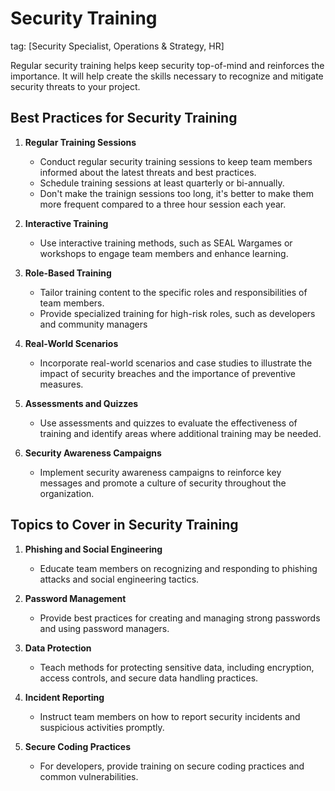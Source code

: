 # Security Training
tag: [Security Specialist, Operations & Strategy, HR]

Regular security training helps keep security top-of-mind and reinforces the importance. It will help create the skills necessary to recognize and mitigate security threats to your project.

## Best Practices for Security Training

1. **Regular Training Sessions**
   - Conduct regular security training sessions to keep team members informed about the latest threats and best practices.
   - Schedule training sessions at least quarterly or bi-annually.
   - Don't make the trainign sessions too long, it's better to make them more frequent compared to a three hour session each year.

2. **Interactive Training**
   - Use interactive training methods, such as SEAL Wargames or workshops to engage team members and enhance learning.

3. **Role-Based Training**
   - Tailor training content to the specific roles and responsibilities of team members.
   - Provide specialized training for high-risk roles, such as developers and community managers

4. **Real-World Scenarios**
   - Incorporate real-world scenarios and case studies to illustrate the impact of security breaches and the importance of preventive measures.

5. **Assessments and Quizzes**
   - Use assessments and quizzes to evaluate the effectiveness of training and identify areas where additional training may be needed.

6. **Security Awareness Campaigns**
   - Implement security awareness campaigns to reinforce key messages and promote a culture of security throughout the organization.

## Topics to Cover in Security Training

1. **Phishing and Social Engineering**
   - Educate team members on recognizing and responding to phishing attacks and social engineering tactics.

2. **Password Management**
   - Provide best practices for creating and managing strong passwords and using password managers.

3. **Data Protection**
   - Teach methods for protecting sensitive data, including encryption, access controls, and secure data handling practices.

4. **Incident Reporting**
   - Instruct team members on how to report security incidents and suspicious activities promptly.

5. **Secure Coding Practices**
   - For developers, provide training on secure coding practices and common vulnerabilities.